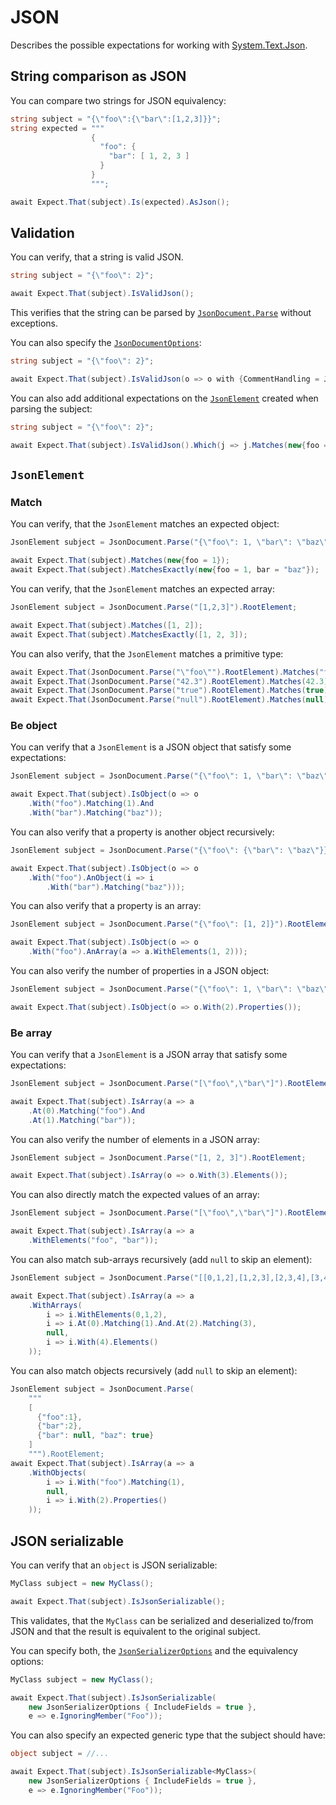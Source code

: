 # JSON

Describes the possible expectations for working
with [System.Text.Json](https://learn.microsoft.com/en-us/dotnet/api/system.text.json).

## String comparison as JSON

You can compare two strings for JSON equivalency:

```csharp
string subject = "{\"foo\":{\"bar\":[1,2,3]}}";
string expected = """
                  {
                    "foo": {
                      "bar": [ 1, 2, 3 ]
                    }
                  }
                  """;

await Expect.That(subject).Is(expected).AsJson();
```

## Validation

You can verify, that a string is valid JSON.

```csharp
string subject = "{\"foo\": 2}";

await Expect.That(subject).IsValidJson();
```

This verifies that the string can be parsed by [
`JsonDocument.Parse`](https://learn.microsoft.com/en-us/dotnet/api/system.text.json.jsondocument.parse) without
exceptions.

You can also specify the [
`JsonDocumentOptions`](https://learn.microsoft.com/en-us/dotnet/api/system.text.json.jsondocumentoptions):

```csharp
string subject = "{\"foo\": 2}";

await Expect.That(subject).IsValidJson(o => o with {CommentHandling = JsonCommentHandling.Disallow});
```

You can also add additional expectations on the [
`JsonElement`](https://learn.microsoft.com/en-us/dotnet/api/system.text.json.jsonelement) created when parsing the
subject:

```csharp
string subject = "{\"foo\": 2}";

await Expect.That(subject).IsValidJson().Which(j => j.Matches(new{foo = 2}));
```

## `JsonElement`

### Match

You can verify, that the `JsonElement` matches an expected object:

```csharp
JsonElement subject = JsonDocument.Parse("{\"foo\": 1, \"bar\": \"baz\"}").RootElement;

await Expect.That(subject).Matches(new{foo = 1});
await Expect.That(subject).MatchesExactly(new{foo = 1, bar = "baz"});
```

You can verify, that the `JsonElement` matches an expected array:

```csharp
JsonElement subject = JsonDocument.Parse("[1,2,3]").RootElement;

await Expect.That(subject).Matches([1, 2]);
await Expect.That(subject).MatchesExactly([1, 2, 3]);
```

You can also verify, that the `JsonElement` matches a primitive type:

```csharp
await Expect.That(JsonDocument.Parse("\"foo\"").RootElement).Matches("foo");
await Expect.That(JsonDocument.Parse("42.3").RootElement).Matches(42.3);
await Expect.That(JsonDocument.Parse("true").RootElement).Matches(true);
await Expect.That(JsonDocument.Parse("null").RootElement).Matches(null);
```

### Be object

You can verify that a `JsonElement` is a JSON object that satisfy some expectations:

```csharp
JsonElement subject = JsonDocument.Parse("{\"foo\": 1, \"bar\": \"baz\"}").RootElement;

await Expect.That(subject).IsObject(o => o
    .With("foo").Matching(1).And
    .With("bar").Matching("baz"));
```

You can also verify that a property is another object recursively:

```csharp
JsonElement subject = JsonDocument.Parse("{\"foo\": {\"bar\": \"baz\"}}").RootElement;

await Expect.That(subject).IsObject(o => o
    .With("foo").AnObject(i => i
        .With("bar").Matching("baz")));
```

You can also verify that a property is an array:

```csharp
JsonElement subject = JsonDocument.Parse("{\"foo\": [1, 2]}").RootElement;

await Expect.That(subject).IsObject(o => o
    .With("foo").AnArray(a => a.WithElements(1, 2)));
```

You can also verify the number of properties in a JSON object:

```csharp
JsonElement subject = JsonDocument.Parse("{\"foo\": 1, \"bar\": \"baz\"}").RootElement;

await Expect.That(subject).IsObject(o => o.With(2).Properties());
```

### Be array

You can verify that a `JsonElement` is a JSON array that satisfy some expectations:

```csharp
JsonElement subject = JsonDocument.Parse("[\"foo\",\"bar\"]").RootElement;

await Expect.That(subject).IsArray(a => a
    .At(0).Matching("foo").And
    .At(1).Matching("bar"));
```

You can also verify the number of elements in a JSON array:

```csharp
JsonElement subject = JsonDocument.Parse("[1, 2, 3]").RootElement;

await Expect.That(subject).IsArray(o => o.With(3).Elements());
```

You can also directly match the expected values of an array:

```csharp
JsonElement subject = JsonDocument.Parse("[\"foo\",\"bar\"]").RootElement;

await Expect.That(subject).IsArray(a => a
    .WithElements("foo", "bar"));
```

You can also match sub-arrays recursively (add `null` to skip an element):

```csharp
JsonElement subject = JsonDocument.Parse("[[0,1,2],[1,2,3],[2,3,4],[3,4,5,6]]").RootElement;

await Expect.That(subject).IsArray(a => a
    .WithArrays(
        i => i.WithElements(0,1,2),
        i => i.At(0).Matching(1).And.At(2).Matching(3),
        null,
        i => i.With(4).Elements()
    ));
```

You can also match objects recursively (add `null` to skip an element):

```csharp
JsonElement subject = JsonDocument.Parse(
	"""
	[
	  {"foo":1},
	  {"bar":2},
	  {"bar": null, "baz": true}
	]
	""").RootElement;
await Expect.That(subject).IsArray(a => a
	.WithObjects(
		i => i.With("foo").Matching(1),
		null,
		i => i.With(2).Properties()
	));
```

## JSON serializable

You can verify that an `object` is JSON serializable:

```csharp
MyClass subject = new MyClass();

await Expect.That(subject).IsJsonSerializable();
```

This validates, that the `MyClass` can be serialized and deserialized to/from JSON and that the result is equivalent to
the original subject.

You can specify both, the [
`JsonSerializerOptions`](https://learn.microsoft.com/en-us/dotnet/api/system.text.json.jsonserializeroptions) and the
equivalency options:

```csharp
MyClass subject = new MyClass();

await Expect.That(subject).IsJsonSerializable(
    new JsonSerializerOptions { IncludeFields = true },
    e => e.IgnoringMember("Foo"));
```

You can also specify an expected generic type that the subject should have:

```csharp
object subject = //...

await Expect.That(subject).IsJsonSerializable<MyClass>(
    new JsonSerializerOptions { IncludeFields = true },
    e => e.IgnoringMember("Foo"));
```
